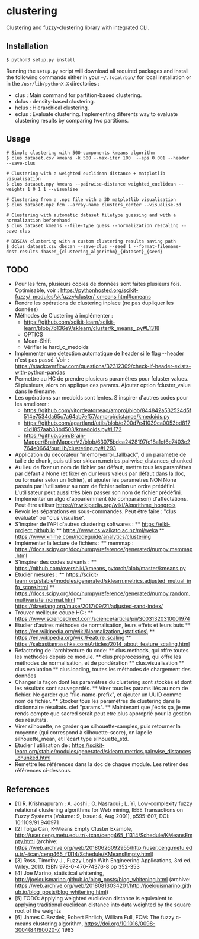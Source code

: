 # clustering
Clustering and fuzzy-clustering library with integrated CLI.

## Installation
```shell
$ python3 setup.py install
```
Running the `setup.py` script will download all required packages and install the following commands either in your `~/.local/bin/` for local installation or in the `/usr/lib/pythonX.X` directories : 
* clus : Main command for partition-based clustering.
* dclus : density-based clustering.
* hclus : Hierarchical clustering.
* eclus : Evaluate clustering. Implementing diferents way to evaluate clustering results by comparing two partitions.


## Usage
```shell
# Simple clustering with 500-components kmeans algorithm
$ clus dataset.csv kmeans -k 500 --max-iter 100  --eps 0.001 --header --save-clus

# Clustering with a weighted euclidean distance + matplotlib visualisation
$ clus dataset.npy kmeans --pairwise-distance weighted_euclidean --weights 1 0 1 1 --visualise

# Clustering from a .npz file with a 3D matplotlib visualisation
$ clus dataset.npz fcm --array-name clusters_center --visualise-3d

# Clustering with automatic dataset filetype guessing and with a normalization beforehand 
$ clus dataset kmeans --file-type guess --normalization rescaling --save-clus

# DBSCAN clustering with a custom clustering results saving path
$ dclus dataset.csv dbscan --save-clus --seed 1 --format-filename-dest-results dbased_{clustering_algorithm}_{dataset}_{seed}
```

## TODO
* Pour les fcm, plusieurs copies de données sont faites plusieurs fois. Optimisable, voir : https://pythonhosted.org/scikit-fuzzy/_modules/skfuzzy/cluster/_cmeans.html#cmeans
* Rendre les opérations de clustering inplace (ne pas dupliquer les données)
* Méthodes de Clustering à implémenter :
  * https://github.com/scikit-learn/scikit-learn/blob/7b136e9/sklearn/cluster/k_means_.py#L1318
  * OPTICS
  * Mean-Shift
  * Vérifier le hard_c_medoids
* Implementer une detection automatique de header si le flag --header n'est pas passé. Voir : https://stackoverflow.com/questions/32312309/check-if-header-exists-with-python-pandas
* Permettre au HC de prendre plusieurs paramètres pour fcluster values. Si plusieurs, alors on applique ces params. Ajouter option fcluster_value dans le filename.
* Les opérations sur medoids sont lentes. S'inspirer d'autres codes pour les ameliorer :
  * https://github.com/vitordeatorreao/amproj/blob/844842a532524d5f514e7534da65c7a64ab7ef57/amproj/distance/kmedoids.py
  * https://github.com/agartland/utils/blob/e200d7e41039ca0053bd817c1d1857aab33bd503/kmedoids.py#L172
  * https://github.com/Brain-Mapper/BrainMapperV2/blob/63075bdca2428197fc18a1cf6c7403c2764e0664/ourLib/clustering.py#L293
* Application du decorateur "memoryerror_fallback", d'un parametre de taille de chunk, puis utiliser sklearn.metrics.pairwise_distances_chunked
* Au lieu de fixer un nom de fichier par défaut, mettre tous les paramètres par défaut à None (et fixer en dur leurs valeus par défaut dans la doc, ou formater selon un fichier), et ajouter les parametres NON None passés par l'utilisateur au nom de fichier selon un ordre prédéfini. L'utilisateur peut aussi très bien passer son nom de fichier prédéfini.
* Implémenter un algo d'appariemment (de comparaison) d'affectations. Peut être utiliser https://fr.wikipedia.org/wiki/Algorithme_hongrois
* Revoir les séparations en sous-commandes. Peut être faire : "clus evaluate" ou "clus visualise".
* S'inspirer de l'API d'autres clustering softwares :
** https://elki-project.github.io
** https://www.cs.waikato.ac.nz/ml/weka
** https://www.knime.com/nodeguide/analytics/clustering
* Implémenter la lecture de fichiers :
** memmap : https://docs.scipy.org/doc/numpy/reference/generated/numpy.memmap.html
* S'inspirer des codes suivants :
** https://github.com/overshiki/kmeans_pytorch/blob/master/kmeans.py
* Etudier mesures :
** https://scikit-learn.org/stable/modules/generated/sklearn.metrics.adjusted_mutual_info_score.html 
** https://docs.scipy.org/doc/numpy/reference/generated/numpy.random.multivariate_normal.html
** https://davetang.org/muse/2017/09/21/adjusted-rand-index/
* Trouver meilleure coupe HC :
** https://www.sciencedirect.com/science/article/pii/S0031320310001974
* Etudier d'autres méthodes de normalisation, leurs effets et leurs buts
** https://en.wikipedia.org/wiki/Normalization_(statistics)
** https://en.wikipedia.org/wiki/Feature_scaling
** https://sebastianraschka.com/Articles/2014_about_feature_scaling.html
* Refactoring de l'architecture du code:
** clus.methods, qui offre toutes les méthodes depuis ce module.
** clus.preprocessing, qui offre les méthodes de normalisation, et de pondération
** clus.visualisation
** clus.evaluation
** clus.loading, toutes les méthodes de chargement des données
* Changer la façon dont les paramètres du clustering sont stockés et dont les résultats sont sauvegardés.
** Virer tous les params liés au nom de fichier. Ne garder que "file-name-prefix", et ajouter un UUID comme nom de fichier.
** Stocker tous les paramètres de clustering dans le dictionnaire résultats. clef "params".
** Maintenant que j'écris ça, je me rends compte que sacred serait peut etre plus approprié pour la gestion des résultats.
* Virer silhouette, ne garder que silhouette-samples, puis retourner la moyenne (qui correspond à silhouette-score), on lapelle silhouette_mean, et l'écart type silhouette_std.
* Etudier l'utilisation de : https://scikit-learn.org/stable/modules/generated/sklearn.metrics.pairwise_distances_chunked.html
* Remettre les références dans la doc de chaque module. Les retirer des références ci-dessous.


## References
* [1] R. Krishnapuram ; A. Joshi ; O. Nasraoui ; L. Yi, Low-complexity fuzzy relational clustering algorithms for Web mining,  IEEE Transactions on Fuzzy Systems (Volume: 9, Issue: 4, Aug 2001), p595-607, DOI: 10.1109/91.940971
* [2] Tolga Can, K-Means Empty Cluster Example, http://user.ceng.metu.edu.tr/~tcan/ceng465_f1314/Schedule/KMeansEmpty.html (archive: https://web.archive.org/web/20180626092955/http://user.ceng.metu.edu.tr/~tcan/ceng465_f1314/Schedule/KMeansEmpty.html)
* [3] Ross, Timothy J., Fuzzy Logic With Engineering Applications, 3rd ed. Wiley. 2010. ISBN 978-0-470-74376-8 pp 352-353
* [4] Joe Marino, statistical whitening, http://joelouismarino.github.io/blog_posts/blog_whitening.html (archive: https://web.archive.org/web/20180813034201/http://joelouismarino.github.io/blog_posts/blog_whitening.html)
* [5] TODO: Applying weighted euclidean distance is equivalent to applying traditional euclidean distance into data weighted by the square root of the weights
* [6] James C.Bezdek, Robert Ehrlich, William Full, FCM: The fuzzy c-means clustering algorithm, https://doi.org/10.1016/0098-3004(84)90020-7, 1983
